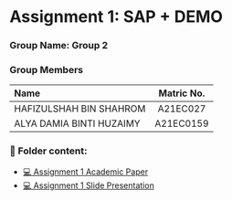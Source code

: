 # Assignment 1: SAP + DEMO
### Group Name: Group 2
### Group Members

| Name                                     | Matric No. |
| :---------------------------------------- | :-------------: |
| HAFIZULSHAH BIN SHAHROM            |A21EC027      |
| ALYA DAMIA BINTI HUZAIMY              |A21EC0159     |

### 📂 Folder content:
* [💻 Assignment 1 Academic Paper](https://github.com/mikhaiIy/Academic-Paper-EIS-2024/blob/main/Group%201/System%20Analysis%20Program%20Development%20(SAP)%20in%20Enterprise.pdf)
* [💻 Assignment 1  Slide Presentation](https://github.com/mikhaiIy/Academic-Paper-EIS-2024/blob/main/Group%201/Presentation%20SAP%20Group%201.pdf)
